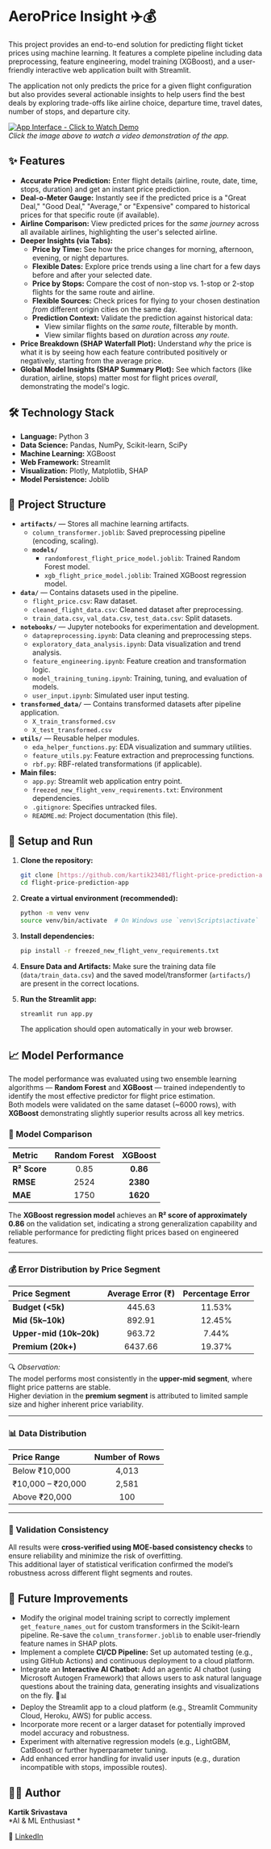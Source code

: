 # AeroPrice Insight ✈️💰

This project provides an end-to-end solution for predicting flight ticket prices using machine learning. It features a complete pipeline including data preprocessing, feature engineering, model training (XGBoost), and a user-friendly interactive web application built with Streamlit.

The application not only predicts the price for a given flight configuration but also provides several actionable insights to help users find the best deals by exploring trade-offs like airline choice, departure time, travel dates, number of stops, and departure city.

[![App Interface - Click to Watch Demo](interface.png)](https://www.youtube.com/watch?v=t00O_rV1O5I)
<br>*Click the image above to watch a video demonstration of the app.*

## ✨ Features

* **Accurate Price Prediction:** Enter flight details (airline, route, date, time, stops, duration) and get an instant price prediction.
* **Deal-o-Meter Gauge:** Instantly see if the predicted price is a "Great Deal," "Good Deal," "Average," or "Expensive" compared to historical prices for that specific route (if available).
* **Airline Comparison:** View predicted prices for the *same journey* across all available airlines, highlighting the user's selected airline.
* **Deeper Insights (via Tabs):**
    * **Price by Time:** See how the price changes for morning, afternoon, evening, or night departures.
    * **Flexible Dates:** Explore price trends using a line chart for a few days before and after your selected date.
    * **Price by Stops:** Compare the cost of non-stop vs. 1-stop or 2-stop flights for the same route and airline.
    * **Flexible Sources:** Check prices for flying *to* your chosen destination *from* different origin cities on the same day.
    * **Prediction Context:** Validate the prediction against historical data:
        * View similar flights on the *same route*, filterable by month.
        * View similar flights based on *duration* across *any route*.
* **Price Breakdown (SHAP Waterfall Plot):** Understand *why* the price is what it is by seeing how each feature contributed positively or negatively, starting from the average price.
* **Global Model Insights (SHAP Summary Plot):** See which factors (like duration, airline, stops) matter most for flight prices *overall*, demonstrating the model's logic.

## 🛠️ Technology Stack

* **Language:** Python 3
* **Data Science:** Pandas, NumPy, Scikit-learn, SciPy
* **Machine Learning:** XGBoost
* **Web Framework:** Streamlit
* **Visualization:** Plotly, Matplotlib, SHAP
* **Model Persistence:** Joblib

## 📂 Project Structure  

* **`artifacts/`** — Stores all machine learning artifacts.  
  * `column_transformer.joblib`: Saved preprocessing pipeline (encoding, scaling).  
  * **`models/`**
    * `randomforest_flight_price_model.joblib`: Trained Random Forest model.  
    * `xgb_flight_price_model.joblib`: Trained XGBoost regression model.  
* **`data/`** — Contains datasets used in the pipeline.  
  * `flight_price.csv`: Raw dataset.  
  * `cleaned_flight_data.csv`: Cleaned dataset after preprocessing.  
  * `train_data.csv`, `val_data.csv`, `test_data.csv`: Split datasets.  
* **`notebooks/`** — Jupyter notebooks for experimentation and development.  
  * `datapreprocessing.ipynb`: Data cleaning and preprocessing steps.  
  * `exploratory_data_analysis.ipynb`: Data visualization and trend analysis.  
  * `feature_engineering.ipynb`: Feature creation and transformation logic.  
  * `model_training_tuning.ipynb`: Training, tuning, and evaluation of models.  
  * `user_input.ipynb`: Simulated user input testing.  
* **`transformed_data/`** — Contains transformed datasets after pipeline application.  
  * `X_train_transformed.csv`  
  * `X_test_transformed.csv`  
* **`utils/`** — Reusable helper modules.  
  * `eda_helper_functions.py`: EDA visualization and summary utilities.  
  * `feature_utils.py`: Feature extraction and preprocessing functions.  
  * `rbf.py`: RBF-related transformations (if applicable).  
* **Main files:**  
  * `app.py`: Streamlit web application entry point.  
  * `freezed_new_flight_venv_requirements.txt`: Environment dependencies.  
  * `.gitignore`: Specifies untracked files.  
  * `README.md`: Project documentation (this file). 


## 🚀 Setup and Run

1.  **Clone the repository:**
    ```bash
    git clone [https://github.com/kartik23481/flight-price-prediction-app.git](https://github.com/kartik23481/flight-price-prediction-app.git)
    cd flight-price-prediction-app
    ```

2.  **Create a virtual environment (recommended):**
    ```bash
    python -m venv venv
    source venv/bin/activate  # On Windows use `venv\Scripts\activate`
    ```

3.  **Install dependencies:**
    ```bash
    pip install -r freezed_new_flight_venv_requirements.txt
    ```

4.  **Ensure Data and Artifacts:**
    Make sure the training data file (`data/train_data.csv`) and the saved model/transformer (`artifacts/`) are present in the correct locations.

5.  **Run the Streamlit app:**
    ```bash
    streamlit run app.py
    ```
    The application should open automatically in your web browser.

## 📈 Model Performance

The model performance was evaluated using two ensemble learning algorithms — **Random Forest** and **XGBoost** — trained independently to identify the most effective predictor for flight price estimation.  
Both models were validated on the same dataset (~6000 rows), with **XGBoost** demonstrating slightly superior results across all key metrics.

### 🧠 Model Comparison

| **Metric** | **Random Forest** | **XGBoost** |
|:------------|:----------------:|:------------:|
| **R² Score** | 0.85 | **0.86** |
| **RMSE** | 2524 | **2380** |
| **MAE** | 1750 | **1620** |

The **XGBoost regression model** achieves an **R² score of approximately 0.86** on the validation set, indicating a strong generalization capability and reliable performance for predicting flight prices based on engineered features.

---

### 💰 Error Distribution by Price Segment

| **Price Segment** | **Average Error (₹)** | **Percentage Error** |
|:------------------|:--------------------:|:-------------------:|
| **Budget (<5k)** | 445.63 | 11.53% |
| **Mid (5k–10k)** | 892.91 | 12.45% |
| **Upper-mid (10k–20k)** | 963.72 | 7.44% |
| **Premium (20k+)** | 6437.66 | 19.37% |

🔍 *Observation:*  
The model performs most consistently in the **upper-mid segment**, where flight price patterns are stable.  
Higher deviation in the **premium segment** is attributed to limited sample size and higher inherent price variability.

---

### 📊 Data Distribution

| **Price Range** | **Number of Rows** |
|:----------------|:-----------------:|
| Below ₹10,000 | 4,013 |
| ₹10,000 – ₹20,000 | 2,581 |
| Above ₹20,000 | 100 |

---

### 🧪 Validation Consistency

All results were **cross-verified using MOE-based consistency checks** to ensure reliability and minimize the risk of overfitting.  
This additional layer of statistical verification confirmed the model’s robustness across different flight segments and routes.


## 🔮 Future Improvements

* Modify the original model training script to correctly implement `get_feature_names_out` for custom transformers in the Scikit-learn pipeline. Re-save the `column_transformer.joblib` to enable user-friendly feature names in SHAP plots.
* Implement a complete **CI/CD Pipeline:** Set up automated testing (e.g., using GitHub Actions) and continuous deployment to a cloud platform.
* Integrate an **Interactive AI Chatbot:** Add an agentic AI chatbot (using Microsoft Autogen Framework) that allows users to ask natural language questions about the training data, generating insights and visualizations on the fly. 🤖📊
* Deploy the Streamlit app to a cloud platform (e.g., Streamlit Community Cloud, Heroku, AWS) for public access.
* Incorporate more recent or a larger dataset for potentially improved model accuracy and robustness.
* Experiment with alternative regression models (e.g., LightGBM, CatBoost) or further hyperparameter tuning.
* Add enhanced error handling for invalid user inputs (e.g., duration incompatible with stops, impossible routes).


## 👨‍💻 Author

**Kartik Srivastava**  
*AI & ML Enthusiast *  

🔗 [LinkedIn](https://www.linkedin.com/in/kartik-srivastava-462609285/)
